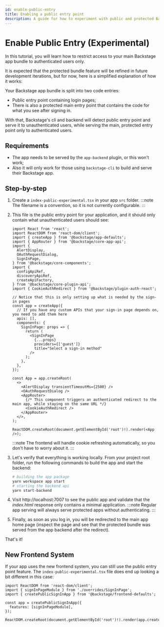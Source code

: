 ```yaml
---
id: enable-public-entry
title: Enabling a public entry point
description: A guide for how to experiment with public and protected Backstage app bundles
---
```


# Enable Public Entry (Experimental)

In this tutorial, you will learn how to restrict access to your main Backstage app bundle to authenticated users only.

It is expected that the protected bundle feature will be refined in future development iterations, but for now, here is a simplified explanation of how it works:

Your Backstage app bundle is split into two code entries:

- Public entry point containing login pages;
- There is also a protected main entry point that contains the code for what you see after signing in.

With that, Backstage's cli and backend will detect public entry point and serve it to unauthenticated users, while serving the main, protected entry point only to authenticated users.

## Requirements

- The app needs to be served by the `app-backend` plugin, or this won't work;
- Also it will only work for those using `backstage-cli` to build and serve their Backstage app.

## Step-by-step

1. Create a `index-public-experimental.tsx` in your app `src` folder.
   :::note
   The filename is a convention, so it is not currently configurable.
   :::

2. This file is the public entry point for your application, and it should only contain what unauthenticated users should see:

   ```tsx title="in packages/app/src/index-public-experimental.tsx"
   import React from 'react';
   import ReactDOM from 'react-dom/client';
   import { createApp } from '@backstage/app-defaults';
   import { AppRouter } from '@backstage/core-app-api';
   import {
     AlertDisplay,
     OAuthRequestDialog,
     SignInPage,
   } from '@backstage/core-components';
   import {
     configApiRef,
     discoveryApiRef,
     createApiFactory,
   } from '@backstage/core-plugin-api';
   import { CookieAuthRedirect } from '@backstage/plugin-auth-react';

   // Notice that this is only setting up what is needed by the sign-in pages
   const app = createApp({
     // If you have any custom APIs that your sign-in page depends on, you need to add them here
     apis: [],
     components: {
       SignInPage: props => {
         return (
           <SignInPage
             {...props}
             providers={['guest']}
             title="Select a sign-in method"
           />
         );
       },
     },
   });

   const App = app.createRoot(
     <>
       <AlertDisplay transientTimeoutMs={2500} />
       <OAuthRequestDialog />
       <AppRouter>
         {/* This component triggers an authenticated redirect to the main app, while staying on the same URL */}
         <CookieAuthRedirect />
       </AppRouter>
     </>,
   );

   ReactDOM.createRoot(document.getElementById('root')!).render(<App />);
   ```

   :::note
   The frontend will handle cookie refreshing automatically, so you don't have to worry about it.
   :::

3. Let's verify that everything is working locally. From your project root folder, run the following commands to build the app and start the backend:

   ```sh
   # building the app package
   yarn workspace app start
   # starting the backend api
   yarn start-backend
   ```

4. Visit http://localhost:7007 to see the public app and validate that the _index.html_ response only contains a minimal application.
   :::note
   Regular app serving will always serve protected apps without authenticating.
   :::

5. Finally, as soon as you log in, you will be redirected to the main app home page (inspect the page and see that the protected bundle was served from the app backend after the redirect).

That's it!

## New Frontend System

If your app uses the new frontend system, you can still use the public entry point feature. The `index-public-experimental.tsx` file does end up looking a bit different in this case:

```tsx title="in packages/app/src/index-public-experimental.tsx"
import ReactDOM from 'react-dom/client';
import { signInPageModule } from './overrides/SignInPage';
import { createPublicSignInApp } from '@backstage/frontend-defaults';

const app = createPublicSignInApp({
  features: [signInPageModule],
});

ReactDOM.createRoot(document.getElementById('root')!).render(app.createRoot());
```
